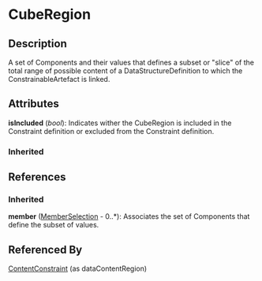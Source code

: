 
# CubeRegion





## Description

A set of Components and their values that defines a subset or "slice" of the total range of possible content of a DataStructureDefinition to which the ConstrainableArtefact is linked.


## Attributes

**isIncluded** (*bool*): Indicates wither the CubeRegion is included in the Constraint definition or excluded from the Constraint definition.

### Inherited



## References

### Inherited

**member** ([MemberSelection](MemberSelection.md) - 0..*): Associates the set of Components that define the subset of values.


## Referenced By

[ContentConstraint](ContentConstraint.md) (as dataContentRegion)


